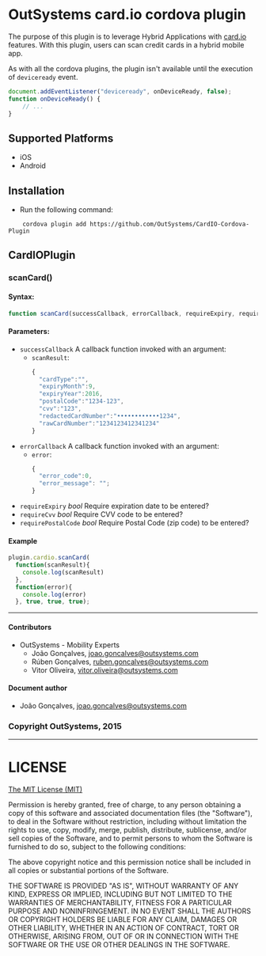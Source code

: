 # OutSystems card.io cordova plugin

The purpose of this plugin is to leverage Hybrid Applications with [card.io](https://www.card.io/) features. With this plugin, users can scan credit cards in a hybrid mobile app.

As with all the cordova plugins, the plugin isn't available until the execution of `deviceready` event.

```javascript
document.addEventListener("deviceready", onDeviceReady, false);
function onDeviceReady() {
    // ...
}
```

## Supported Platforms

- iOS
- Android

## Installation
- Run the following command:

```shell
    cordova plugin add https://github.com/OutSystems/CardIO-Cordova-Plugin
```

## CardIOPlugin

### scanCard()

#### Syntax:

```javascript
function scanCard(successCallback, errorCallback, requireExpiry, requireCvv, requirePostalCode)
```

#### Parameters:
* `successCallback` A callback function invoked with an argument:
  * `scanResult`:
    ```javascript
    {
      "cardType":"",
      "expiryMonth":9,
      "expiryYear":2016,
      "postalCode":"1234-123",
      "cvv":"123",
      "redactedCardNumber":"••••••••••••1234",
      "rawCardNumber":"1234123412341234"
    }
    ```
* `errorCallback` A callback function invoked with an argument:
  * `error`:
    ```javascript
    {
      "error_code":0,
      "error_message": "";
    }
    ```
* `requireExpiry` _bool_ Require expiration date to be entered?
* `requireCvv` _bool_ Require CVV code to be entered?
* `requirePostalCode` _bool_ Require Postal Code (zip code) to be entered?


#### Example

```javascript
plugin.cardio.scanCard(
  function(scanResult){
    console.log(scanResult)
  },
  function(error){
    console.log(error)
  }, true, true, true);
```

---

#### Contributors
- OutSystems - Mobility Experts
    - João Gonçalves, <joao.goncalves@outsystems.com>
    - Rúben Gonçalves, <ruben.goncalves@outsystems.com>
    - Vitor Oliveira, <vitor.oliveira@outsystems.com>

#### Document author
- João Gonçalves, <joao.goncalves@outsystems.com>

### Copyright OutSystems, 2015

---

LICENSE
=======


[The MIT License (MIT)](http://www.opensource.org/licenses/mit-license.html)

Permission is hereby granted, free of charge, to any person obtaining a copy
of this software and associated documentation files (the "Software"), to deal
in the Software without restriction, including without limitation the rights
to use, copy, modify, merge, publish, distribute, sublicense, and/or sell
copies of the Software, and to permit persons to whom the Software is
furnished to do so, subject to the following conditions:

The above copyright notice and this permission notice shall be included in
all copies or substantial portions of the Software.

THE SOFTWARE IS PROVIDED "AS IS", WITHOUT WARRANTY OF ANY KIND, EXPRESS OR
IMPLIED, INCLUDING BUT NOT LIMITED TO THE WARRANTIES OF MERCHANTABILITY,
FITNESS FOR A PARTICULAR PURPOSE AND NONINFRINGEMENT. IN NO EVENT SHALL THE
AUTHORS OR COPYRIGHT HOLDERS BE LIABLE FOR ANY CLAIM, DAMAGES OR OTHER
LIABILITY, WHETHER IN AN ACTION OF CONTRACT, TORT OR OTHERWISE, ARISING FROM,
OUT OF OR IN CONNECTION WITH THE SOFTWARE OR THE USE OR OTHER DEALINGS IN
THE SOFTWARE.
